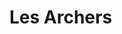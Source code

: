 <!-- TITLE: L'époque médiévale africaine -->
<!-- SUBTITLE: Présentation de l'époque médiévale africaine -->

# Les Archers